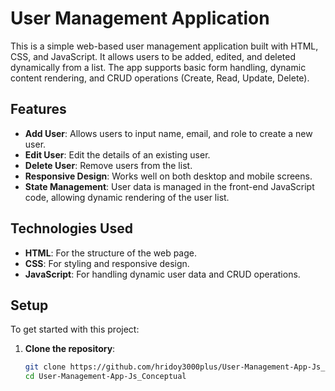 # User Management Application

This is a simple web-based user management application built with HTML, CSS, and JavaScript. It allows users to be added, edited, and deleted dynamically from a list. The app supports basic form handling, dynamic content rendering, and CRUD operations (Create, Read, Update, Delete).

## Features

- **Add User**: Allows users to input name, email, and role to create a new user.
- **Edit User**: Edit the details of an existing user.
- **Delete User**: Remove users from the list.
- **Responsive Design**: Works well on both desktop and mobile screens.
- **State Management**: User data is managed in the front-end JavaScript code, allowing dynamic rendering of the user list.

## Technologies Used

- **HTML**: For the structure of the web page.
- **CSS**: For styling and responsive design.
- **JavaScript**: For handling dynamic user data and CRUD operations.

## Setup

To get started with this project:

1. **Clone the repository**:
   ```bash
   git clone https://github.com/hridoy3000plus/User-Management-App-Js_Conceptual
   cd User-Management-App-Js_Conceptual
   ```
